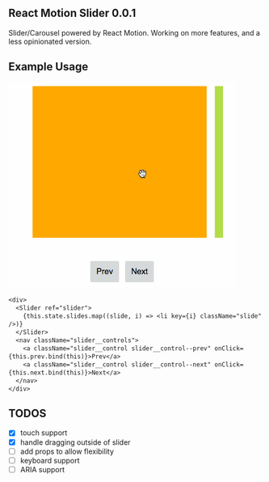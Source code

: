 ## React Motion Slider 0.0.1

Slider/Carousel powered by React Motion.
Working on more features, and a less opinionated version.

## Example Usage
![alt tag](images/react-motion-slider.gif)

```
<div>
  <Slider ref="slider">
    {this.state.slides.map((slide, i) => <li key={i} className="slide" />)}
  </Slider>
  <nav className="slider__controls">
    <a className="slider__control slider__control--prev" onClick={this.prev.bind(this)}>Prev</a>
    <a className="slider__control slider__control--next" onClick={this.next.bind(this)}>Next</a>
  </nav>
</div>
```

## TODOS

- [x] touch support
- [x] handle dragging outside of slider
- [ ] add props to allow flexibility
- [ ] keyboard support
- [ ] ARIA support